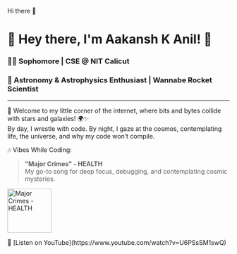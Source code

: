 Hi there 👋

# 🌌 Hey there, I'm Aakansh K Anil! 🚀

### 👨‍💻 Sophomore | CSE @ NIT Calicut  
### 🌠 Astronomy & Astrophysics Enthusiast | Wannabe Rocket Scientist  

---
  
👋 Welcome to my little corner of the internet, where bits and bytes collide with stars and galaxies! 🌍✨  
By day, I wrestle with code. By night, I gaze at the cosmos, contemplating life, the universe, and why my code won’t compile.  

🎶 Vibes While Coding:
> **"Major Crimes" - HEALTH**  
> My go-to song for deep focus, debugging, and contemplating cosmic mysteries.  

<p align="left">
  <a href="https://www.youtube.com/watch?v=U6PSsSM1swQ">
    <img src="https://upload.wikimedia.org/wikipedia/en/9/9f/Cyberpunk_2077_box_art.jpg" alt="Major Crimes - HEALTH" width="100" height="100">
  </a>
</p>  
🔗 [Listen on YouTube](https://www.youtube.com/watch?v=U6PSsSM1swQ)
